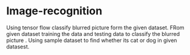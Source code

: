 # Image-recognition
Using tensor flow classify blurred picture form the given dataset. FRom given dataset training the data and testing data to classify the blurred picture . Using sample dataset to find whether its cat or dog in given datasest.
